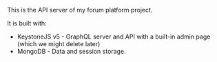 This is the API server of my forum platform project.

It is built with:

- KeystoneJS v5 - GraphQL server and API with a built-in admin page (which we might delete later)
- MongoDB - Data and session storage.
